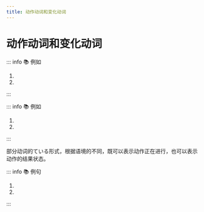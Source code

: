 ```yaml
---
title: 动作动词和变化动词
---
```


# 动作动词和变化动词

<grammer-content sentence="**动作动词**表示主体的动作。接ている时表示动作正在持续进行。" />

::: info :books: 例如

1. <grammer-content id='1-8-1-0' sentence="[本/ほん]を**[読/よ]んでいる**" trans="正在读书" />
2. <grammer-content id='1-8-1-1' sentence="[人/ひと]が**[歩/ある]いている**" trans="有人在走" />

:::

<grammer-content sentence="**变化动词**表示主体变化的结果。接ている时表示结果状态的含义。" />

::: info :books: 例如

1. <grammer-content id='1-8-1-2' sentence="[窓/まど]が**[開/ひら]いている**" trans="窗户开着" />
2. <grammer-content id='1-8-1-3' sentence="[姉/あね]が**[結婚/けっこん]している****" trans="姐姐结婚了" />

:::

部分动词的ている形式，根据语境的不同，既可以表示动作正在进行，也可以表示动作的结果状态。

::: info :books: 例句

1. <grammer-content id='1-8-1-4' sentence="[花子/はなこ]は２[階/かい]の[部屋/へや]で[着物/きもの]を**[着/き]ています**。" trans="花子正在楼上的屋子里穿和服。" />
2. <grammer-content id='1-8-1-5' sentence="[花子/はなこ]は[今日/きょう]きれいな[着物/きもの]を**[着/き]ています**。" trans="花子今天穿了一件漂亮的和服。" />

:::
